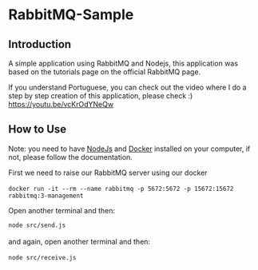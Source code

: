 # RabbitMQ-Sample

## Introduction 


A simple application using RabbitMQ and Nodejs, this application was based on the tutorials page on the official RabbitMQ page.

If you understand Portuguese, you can check out the video where I do a step by step creation of this application, please check :) <br>https://youtu.be/vcKrOdYNeQw

## How to Use

Note: you need to have <a href='https://nodejs.org/en/' target='_blank'>NodeJs</a> and <a href='https://docs.docker.com/docker-for-windows/install/' target='_blank'>Docker</a> installed on your computer, if not, please follow the documentation.<br>

First we need to raise our RabbitMQ server using our docker
<br><br>
``docker run -it --rm --name rabbitmq -p 5672:5672 -p 15672:15672 rabbitmq:3-management`` <br>

Open another terminal and then:
<br>

``node src/send.js``
<br><br>and again, open another terminal and then:
<br><br>
``node src/receive.js``<br>
